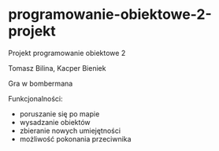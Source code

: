 # programowanie-obiektowe-2-projekt
Projekt programowanie obiektowe 2

Tomasz Bilina, Kacper Bieniek

Gra w bombermana

Funkcjonalności:
 - poruszanie się po mapie
 - wysadzanie obiektów
 - zbieranie nowych umiejętności
 - możliwość pokonania przeciwnika
